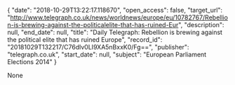 {
  "date": "2018-10-29T13:22:17.118670", 
  "open_access": false, 
  "target_url": "http://www.telegraph.co.uk/news/worldnews/europe/eu/10782767/Rebellion-is-brewing-against-the-politicalelite-that-has-ruined-Eur", 
  "description": null, 
  "end_date": null, 
  "title": "Daily Telegraph: Rebellion is brewing against the political elite that has ruined Europe", 
  "record_id": "20181029T132217/C76dlv0LI9XA5nBxxK0/Fg==", 
  "publisher": "telegraph.co.uk", 
  "start_date": null, 
  "subject": "European Parliament Elections 2014"
}

None